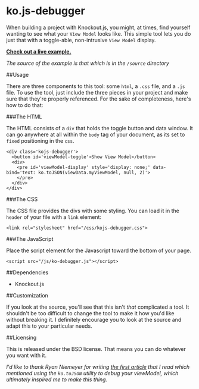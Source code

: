 ko.js-debugger
==============

When building a project with Knockout.js, you might, at times, find yourself wanting to see what your `View Model` looks like. This simple tool lets you do just that with a toggle-able, non-intrusive `View Model` display.

[**Check out a live example.**](http://jmeas.com/projects/ko.js-debugger/)

_The source of the example is that which is in the `/source` directory_

##Usage

There are three components to this tool: some `html`, a `.css` file, and a `.js` file. To use the tool, just include the three pieces in your project and make sure that they're properly referenced. For the sake of completeness, here's how to do that:

###The HTML

The HTML consists of a `div` that holds the toggle button and data window. It can go anywhere at all within the `body` tag of your document, as its set to `fixed` positioning in the `css`.

    <div class='kojs-debugger'>
      <button id='viewModel-toggle'>Show View Model</button>
      <div>
        <pre id='viewModel-display' style='display: none;' data-bind='text: ko.toJSON(viewData.myViewModel, null, 2)'>
        </pre>
      </div>
    </div>

###The CSS

The CSS file provides the divs with some styling. You can load it in the `header` of your file with a `link` element:

    <link rel="stylesheet" href="/css/kojs-debugger.css">

###The JavaScript

Place the script element for the Javascript toward the bottom of your page.

    <script src="/js/ko-debugger.js"></script>

##Dependencies

- Knockout.js

##Customization

If you look at the source, you'll see that this isn't _that_ complicated a tool. It shouldn't be too difficult to change the tool to make it how you'd like without breaking it. I definitely encourage you to look at the source and adapt this to your particular needs.

##Licensing

This is released under the BSD license. That means you can do whatever you want with it.

_I'd like to thank Ryan Niemeyer for writing [the first article](http://www.knockmeout.net/2011/06/10-things-to-know-about-knockoutjs-on.html) that I read which mentioned using the `ko.toJSON` utility to debug your viewModel, which ultimately inspired me to make this thing._

